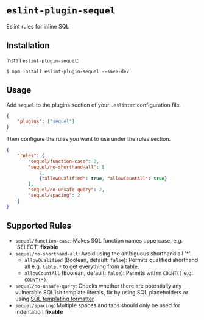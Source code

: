 # `eslint-plugin-sequel`

Eslint rules for inline SQL

## Installation

Install `eslint-plugin-sequel`:

```
$ npm install eslint-plugin-sequel --save-dev
```

## Usage

Add `sequel` to the plugins section of your `.eslintrc` configuration file.

```json
{
	"plugins": ["sequel"]
}
```

Then configure the rules you want to use under the rules section.

```json
{
	"rules": {
		"sequel/function-case": 2,
		"sequel/no-shorthand-all": [
			2,
			{"allowQualified": true, "allowCountAll": true}
		],
		"sequel/no-unsafe-query": 2,
		"sequel/spacing": 2
	}
}
```

## Supported Rules

-   `sequel/function-case`: Makes SQL function names uppercase, e.g. 'SELECT' **fixable**
-   `sequel/no-shorthand-all`: Avoid using the ambiguous shorthand all '\*'.
    -   `allowQualified` (Boolean, default: `false`): Permits qualified shorthand all e.g. `table.*` to get everything from a table.
    -   `allowCountAll` (Boolean, default: `false`): Permits within `COUNT()` e.g. `COUNT(*)`.
-   `sequel/no-unsafe-query`: Checks whether there are potentially any vulnerable SQL'ish template literals, fix by using SQL placeholders or using [SQL templating formatter](https://www.npmjs.com/search?q=sql%20template)
-   `sequel/spacing`: Multiple spaces and tabs should only be used for indentation **fixable**
